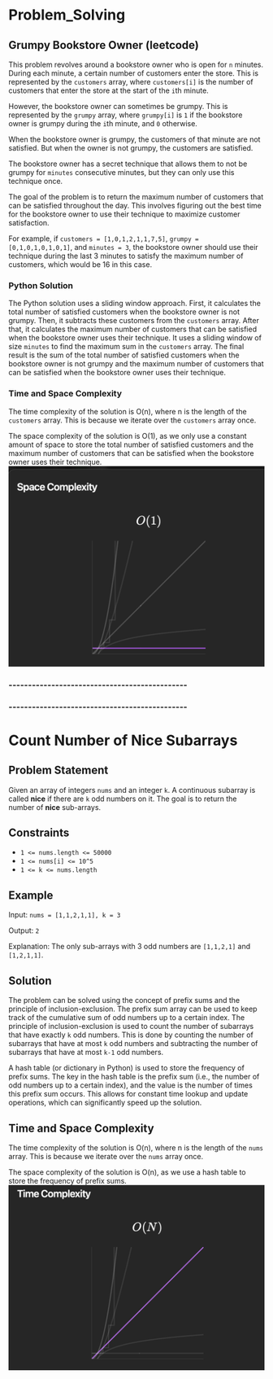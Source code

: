 # Problem_Solving
## Grumpy Bookstore Owner (leetcode)

This problem revolves around a bookstore owner who is open for `n` minutes. During each minute, a certain number of customers enter the store. This is represented by the `customers` array, where `customers[i]` is the number of customers that enter the store at the start of the `i`th minute.

However, the bookstore owner can sometimes be grumpy. This is represented by the `grumpy` array, where `grumpy[i]` is `1` if the bookstore owner is grumpy during the `i`th minute, and `0` otherwise.

When the bookstore owner is grumpy, the customers of that minute are not satisfied. But when the owner is not grumpy, the customers are satisfied.

The bookstore owner has a secret technique that allows them to not be grumpy for `minutes` consecutive minutes, but they can only use this technique once.

The goal of the problem is to return the maximum number of customers that can be satisfied throughout the day. This involves figuring out the best time for the bookstore owner to use their technique to maximize customer satisfaction.

For example, if `customers = [1,0,1,2,1,1,7,5]`, `grumpy = [0,1,0,1,0,1,0,1]`, and `minutes = 3`, the bookstore owner should use their technique during the last 3 minutes to satisfy the maximum number of customers, which would be 16 in this case.

### Python Solution

The Python solution uses a sliding window approach. First, it calculates the total number of satisfied customers when the bookstore owner is not grumpy. Then, it subtracts these customers from the `customers` array. After that, it calculates the maximum number of customers that can be satisfied when the bookstore owner uses their technique. It uses a sliding window of size `minutes` to find the maximum sum in the `customers` array. The final result is the sum of the total number of satisfied customers when the bookstore owner is not grumpy and the maximum number of customers that can be satisfied when the bookstore owner uses their technique.
### Time and Space Complexity

The time complexity of the solution is O(n), where n is the length of the `customers` array. This is because we iterate over the `customers` array once.

The space complexity of the solution is O(1), as we only use a constant amount of space to store the total number of satisfied customers and the maximum number of customers that can be satisfied when the bookstore owner uses their technique.
![Space Complexity](space_com_leet_AI.png)
### ----------------------------------------------
### ----------------------------------------------
# Count Number of Nice Subarrays

## Problem Statement

Given an array of integers `nums` and an integer `k`. A continuous subarray is called **nice** if there are `k` odd numbers on it. The goal is to return the number of **nice** sub-arrays.

## Constraints

- `1 <= nums.length <= 50000`
- `1 <= nums[i] <= 10^5`
- `1 <= k <= nums.length`

## Example

Input: `nums = [1,1,2,1,1], k = 3`

Output: `2`

Explanation: The only sub-arrays with 3 odd numbers are `[1,1,2,1]` and `[1,2,1,1]`.

## Solution

The problem can be solved using the concept of prefix sums and the principle of inclusion-exclusion. The prefix sum array can be used to keep track of the cumulative sum of odd numbers up to a certain index. The principle of inclusion-exclusion is used to count the number of subarrays that have exactly `k` odd numbers. This is done by counting the number of subarrays that have at most `k` odd numbers and subtracting the number of subarrays that have at most `k-1` odd numbers.

A hash table (or dictionary in Python) is used to store the frequency of prefix sums. The key in the hash table is the prefix sum (i.e., the number of odd numbers up to a certain index), and the value is the number of times this prefix sum occurs. This allows for constant time lookup and update operations, which can significantly speed up the solution.

## Time and Space Complexity

The time complexity of the solution is O(n), where n is the length of the `nums` array. This is because we iterate over the `nums` array once.

The space complexity of the solution is O(n), as we use a hash table to store the frequency of prefix sums.
![Space Complexity](time_complexity_for_subarray_of.png)
